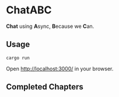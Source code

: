 # ChatABC

**Chat** using **A**sync, **B**ecause we **C**an.

## Usage

```
cargo run
```

Open <http://localhost:3000/> in your browser.

## Completed Chapters